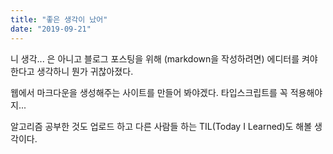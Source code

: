 ```yaml
---
title: "좋은 생각이 났어"
date: "2019-09-21"
---
```


니 생각... 은 아니고 블로그 포스팅을 위해 (markdown을 작성하려면) 에디터를 켜야한다고 생각하니 뭔가 귀찮아졌다.


웹에서 마크다운을 생성해주는 사이트를 만들어 봐야겠다. 타입스크립트를 꼭 적용해야지...


알고리즘 공부한 것도 업로드 하고 다른 사람들 하는 TIL(Today I Learned)도 해볼 생각이다.